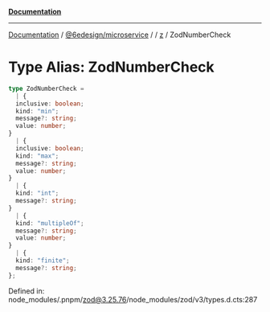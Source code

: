[**Documentation**](../../../../../README.md)

***

[Documentation](../../../../../README.md) / [@6edesign/microservice](../../../README.md) / [](../../../README.md) / [z](../README.md) / ZodNumberCheck

# Type Alias: ZodNumberCheck

```ts
type ZodNumberCheck = 
  | {
  inclusive: boolean;
  kind: "min";
  message?: string;
  value: number;
}
  | {
  inclusive: boolean;
  kind: "max";
  message?: string;
  value: number;
}
  | {
  kind: "int";
  message?: string;
}
  | {
  kind: "multipleOf";
  message?: string;
  value: number;
}
  | {
  kind: "finite";
  message?: string;
};
```

Defined in: node\_modules/.pnpm/zod@3.25.76/node\_modules/zod/v3/types.d.cts:287
